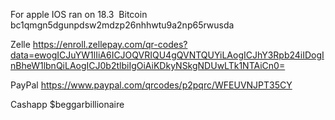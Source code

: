 For apple IOS ran on 18.3
 Bitcoin
bc1qmgn5dgunpdsw2mdzp26nhhwtu9a2np65rwusda

Zelle
https://enroll.zellepay.com/qr-codes?data=ewogICJuYW1lIiA6ICJOQVRIQU4gQVNTQUYiLAogICJhY3Rpb24iIDogInBheW1lbnQiLAogICJ0b2tlbiIgOiAiKDkyNSkgNDUwLTk1NTAiCn0=

PayPal
https://www.paypal.com/qrcodes/p2pqrc/WFEUVNJPT35CY

Cashapp 
$beggarbillionaire

